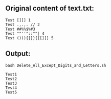 ## Original content of text.txt:
```
Test [][] 1
Test .,.,. // 2
Test ##%%$%#3
Test ""''"::""| 4
Test ()(){{}}{{[][] 5

```
## Output:
```
bash Delete_All_Except_Digits_and_Letters.sh
```
```
Test1
Test2
Test3
Test4
Test5
```
